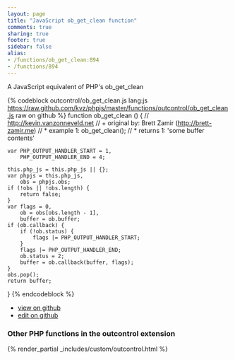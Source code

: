 ```yaml
---
layout: page
title: "JavaScript ob_get_clean function"
comments: true
sharing: true
footer: true
sidebar: false
alias:
- /functions/ob_get_clean:894
- /functions/894
---
```

<!-- Generated by Rakefile:build -->
A JavaScript equivalent of PHP's ob_get_clean

{% codeblock outcontrol/ob_get_clean.js lang:js https://raw.github.com/kvz/phpjs/master/functions/outcontrol/ob_get_clean.js raw on github %}
function ob_get_clean () {
    // http://kevin.vanzonneveld.net
    // +   original by: Brett Zamir (http://brett-zamir.me)
    // *     example 1: ob_get_clean();
    // *     returns 1: 'some buffer contents'

    var PHP_OUTPUT_HANDLER_START = 1,
        PHP_OUTPUT_HANDLER_END = 4;

    this.php_js = this.php_js || {};
    var phpjs = this.php_js,
        obs = phpjs.obs;
    if (!obs || !obs.length) {
        return false;
    }
    var flags = 0,
        ob = obs[obs.length - 1],
        buffer = ob.buffer;
    if (ob.callback) {
        if (!ob.status) {
            flags |= PHP_OUTPUT_HANDLER_START;
        }
        flags |= PHP_OUTPUT_HANDLER_END;
        ob.status = 2;
        buffer = ob.callback(buffer, flags);
    }
    obs.pop();
    return buffer;
}
{% endcodeblock %}

 - [view on github](https://github.com/kvz/phpjs/blob/master/functions/outcontrol/ob_get_clean.js)
 - [edit on github](https://github.com/kvz/phpjs/edit/master/functions/outcontrol/ob_get_clean.js)

### Other PHP functions in the outcontrol extension
{% render_partial _includes/custom/outcontrol.html %}
